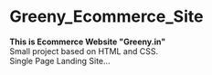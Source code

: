 # Greeny_Ecommerce_Site

<b>This is Ecommerce Website "Greeny.in"</b>
<br>
Small project based on HTML and CSS.
<br>
Single Page Landing Site...
